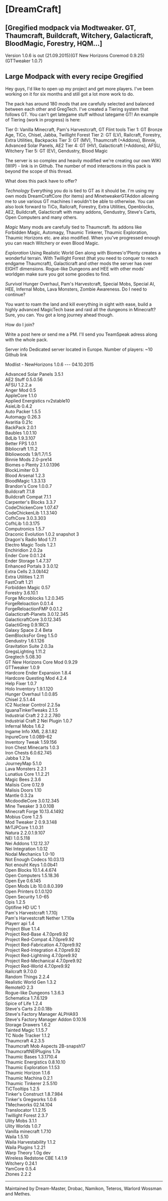 
[DreamCraft]
=

[Gregified modpack via Modtweaker. GT, Thaumcraft, Buildcraft, Witchery, Galacticraft, BloodMagic, Forestry, HQM...]
-


Version 1.0.6 is out (21.09.2015)(GT New Horizons Coremod 0.9.25) (GTTweaker 1.0.7)


Large Modpack with every recipe Gregified
-

Hey guys, I'd like to open up my project and get more players.
I've been working on it for six months and still got a lot more work to do.

The pack has around 180 mods that are carefully selected and balanced between each other and GregTech. I've created a Tiering system that follows GT. You can't get lategame stuff without lategame GT!
An example of Tiering (work in progress) is here:

Tier 0: Vanilla Minecraft, Pam's Harvestcraft, GT Flint tools
Tier 1: GT Bronze Age, TiCo, Chisel, Jabba, Twillight Forest
Tier 2: GT (LV), Railcraft, Forestry, Extra Utilities, Backpacks
Tier 3: GT (MV), Thaumcraft (+Addons), Binnie, Advanced Solar Panels, AE2
Tier 4: GT (HV), Galacticraft (+Addons), AFSU, Witchery
Tier 5: GT (EV), Gendustry, Blood Magic

The server is so complex and heavily modified we're creating our own WIKI (WIP) - link is in Github.
The number of mod interactions in this pack is beyond the scope of this thread.


What does this pack have to offer?

*Technology*
Everything you do is tied to GT as it should be. I'm using my own mods DreamCraftCore (for items) and MinetweakerGTAddon allowing me to use various GT machines I wouldn't be able to otherwise.
You can also look forward to TiCo, Railcraft, Forestry, Extra Utilities, Openblocks, AE2, Buildcraft, Galacticraft with many addons, Gendustry, Steve's Carts, Open Computers and many others.

*Magic*
Many mods are carefully tied to Thaumcraft. Its addons like Forbidden Magic, Automagy, Thaumic Tinkerer, Thaumic Exploration, Thaumic Horizons etc. are also modified.
When you've progressed enough you can reach Witchery or even Blood Magic.

*Exploration*
Using Realistic World Gen along with Biomes'o'Plenty creates a wonderful terrain. With Twillight Forest (that you need to conquer to reach endgame Thaumcraft), Galacticraft and other mods the server has over EIGHT dimensions.
Rogue-like Dungeons and HEE with other mods' worldgen make sure you got some goodies to find.

*Survival*
Hunger Overhaul, Pam's Harvestcraft, Special Mobs, Special AI, HEE, Infernal Mobs, Lava Monsters, Zombie Awareness. Do I need to continue?

You want to roam the land and kill everything in sight with ease, build a highly advanced MagicTech base and raid all the dungeons in Minecraft? Sure, you can. You got a long journey ahead though.


How do I join?


Write a post here or send me a PM.
I'll send you TeamSpeak adress along with the whole pack.


Server info
Dedicated server located in Europe.
Number of players: ~10
Github link


Modlist - NewHorizons 1.0.6 --- 04.10.2015

Advanced Solar Panels	3.5.1<BR>
AE2 Stuff	0.5.0.56<BR>
AFSU	1.2.2.a<BR>
Anger Mod	0.5<BR>
AppleCore	1.1.0<BR>
Applied Energistics	rv2stable10<BR>
AsieLib	0.4.2<BR>
Auto Packer	1.5.5<BR>
Automagy	0.26.3<BR>
Avaritia	0.21c<BR>
BackPack	2.0.1<BR>
Baubles	1.0.1.10<BR>
BdLib	1.9.3.107<BR>
Better FPS	1.0.1<BR>
Bibliocraft	1.11.2<BR>
Bibliowoods	1.9/1.7/1.5<BR>
Binnie Mods	2.0-pre14<BR>
Biomes o Plenty	2.1.0.1396<BR>
BlockLimiter	0.3<BR>
Blood Arsenal	1.2.3<BR>
BloodMagic	1.3.3.13<BR>
Brandon's Core	1.0.0.7<BR>
Buildcraft	7.1.8<BR>
Buildcraft Compat	7.1.1<BR>
Carpenter's Blocks	3.3.7<BR>
CodeChickenCore	1.07.47<BR>
CodeChickenLib	1.1.3.140<BR>
CofhCore	3.0.3.303<BR>
CofhLib	1.0.3.175<BR>
Computronics	1.5.7<BR>
Draconic Evolution	1.0.2 snapshot 3<BR>
Dragon's Radio Mod	1.7.1<BR>
Electro Magic Tools	1.2.1<BR>
Enchiridion 	2.0.2a<BR>
Ender Core	0.0.1.24<BR>
Ender Storage	1.4.7.37<BR>
Enhanced Portals 3	3.0.12<BR>
Extra Cells	2.3.0b142<BR>
Extra Utilities	1.2.11<BR>
FastCraft	1.21<BR>
Forbidden Magic	0.57<BR>
Forestry	3.6.10.1<BR>
Forge Microblocks	1.2.0.345<BR>
ForgeReloaction	0.0.1.4<BR>
ForgeReloactionFMP	0.0.1.2<BR>
Galacticraft-Planets	3.0.12.345<BR>
GalacticraftCore	3.0.12.345<BR>
GalactiGreg	0.9.1RC3<BR>
Galaxy Space	2.4 Beta<BR>
GemBlocksFor Greg	1.5.0<BR>
Gendustry	1.6.1.126<BR>
Gravitation Suite	2.0.3a<BR>
GregsLighting	1.11.2<BR>
Gregtech	5.08.30<BR>
GT New Horizons Core Mod	0.9.29<BR>
GTTweaker	1.0.9<BR>
Hardcore Ender Expansion	1.8.4<BR>
Hardcore Questing Mod	4.2.4<BR>
Help Fixer	1.0.7<BR>
Holo Inventory	1.9.1.120<BR>
Hunger Overhaul	1.0.0.85<BR>
Chisel	2.5.1.44<BR>
IC2 Nuclear Control	2.2.5a<BR>
IguanaTinkerTweaks	2.1.5<BR>
Industrial Craft 2	2.2.2.780<BR>
Industrial Craft 2 Nei Plugin	1.0.7<BR>
Infernal Mobs	1.6.2<BR>
Ingame Info XML	2.8.1.82<BR>
InpureCore	1.0.0B9-62<BR>
Inventory Tweak	1.59.156<BR>
Iron Chest Minecarts	1.0.3<BR>
Iron Chests	6.0.62.745<BR>
Jabba	1.2.1a<BR>
JourneyMap	5.1.0<BR>
Lava Monsters	2.2.1<BR>
Lunatius Core	1.1.2.21<BR>
Magic Bees	2.3.6<BR>
Malisis Core	0.12.9<BR>
Malisis Doors	1.10<BR>
Mantle	0.3.2a<BR>
MicdoodleCore	3.0.12.345<BR>
Mine Tweaker 3	3.0.10B<BR>
Minecraft Forge	10.13.4.1492<BR>
Mobius Core	1.2.5<BR>
Mod Tweaker 2	0.9.3.148<BR>
MrTJPCore	1.1.0.31<BR>
Natura	2.2.0.1.9.107<BR>
NEI	1.0.5.118<BR>
Nei Addons	1.12.12.37<BR>
Nei Integration	1.0.12<BR>
Nodal Mechanics	1.0-10<BR>
Not Enough Codecs	10.03.13<BR>
Not enouht Keys	1.0.0b41<BR>
Open Blocks	10.1.4.4.674<BR>
Open Computers	1.5.18.36<BR>
Open Eye	0.6.145<BR>
Open Mods Lib	10.0.8.0.399<BR>
Open Printers	0.1.0.120<BR>
Open Security	1.0-65<BR>
Opis	1.2.5<BR>
Optifine	HD UC 1<BR>
Pam's Harvestcraft	1.7.10j<BR>
Pam's Harvestcraft Nether	1.7.10a<BR>
Playerr api	1.4<BR>
Project Blue	1.1.4<BR>
Project Red-Base	4.7.0pre9.92<BR>
Project Red-Compat	4.7.0pre9.92<BR>
Project Red-Fabrication	4.7.0pre9.92<BR>
Project Red-Integration	4.7.0pre9.92<BR>
Project Red-Lightning	4.7.0pre9.92<BR>
Project Red-Mechanical	4.7.0pre9.92<BR>
Project Red-World	4.7.0pre9.92<BR>
Railcraft	9.7.0.0<BR>
Random Things	2.2.4<BR>
Realistic World Gen	1.3.2<BR>
RemoteIO	2.3<BR>
Rogue-like Dungeons	1.3.6.3<BR>
Schematica	1.7.6.129<BR>
Spice of Life	1.2.4<BR>
Steve's Carts	2.0.0.18b<BR>
Steve's Factory Manager	ALPHA93<BR>
Steve's Factory Manager Addon	0.10.16<BR>
Storage Drawers	1.6.2<BR>
Tainted Magic	1.1.5.7<BR>
TC Node Tracker	1.1.2<BR>
Thaumcraft	4.2.3.5<BR>
Thaumcraft Mob Aspects	2B-snapsh17<BR>
ThaumcraftNEIPlugins	1.7a<BR>
Thaumic Bases	1.3.1710.4<BR>
Thaumic Energistics	0.8.10.10<BR>
Thaumic Exploration	1.1.53<BR>
Thaumic Horizon	1.1.6<BR>
Thaumic Machina	0.2.1<BR>
Thaumic Tinkerer	2.5.510<BR>
TiCTooltips	1.2.5<BR>
Tinker's Construct	1.8.7.984<BR>
Tinker's Gregworks	1.0.6<BR>
TMechworks	02.14.104<BR>
Translocator	1.1.2.15<BR>
Twillight Forest	2.3.7<BR>
Ulity Mobs	3.1.1<BR>
Ulity Worlds	1.0.7<BR>
Vanilla minecraft	1.7.10<BR>
Waila	1.5.10<BR>
Waila Harvestability	1.1.2<BR>
Waila Plugins	1.2.21<BR>
Warp Theory	1.0g dev<BR>
Wireless Redstone CBE	1.4.1.9<BR>
Witchery	0.24.1<BR>
YamCore	0.5.4<BR>
Ztones	2.2.2<BR>


---

Maintained by Dream-Master, Drobac, Namikon, Teteros, Warlord Wossman and Methes.
